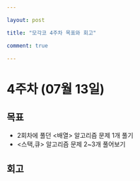 ```yaml
---

layout: post

title: "모각코 4주차 목표와 회고"

comment: true

---
```




# 4주차 (07월 13일)

## 목표

 * 2회차에 풀던 <배열> 알고리즘 문제 1개 풀기
 * <스택,큐> 알고리즘 문제 2~3개 풀어보기

## 회고
